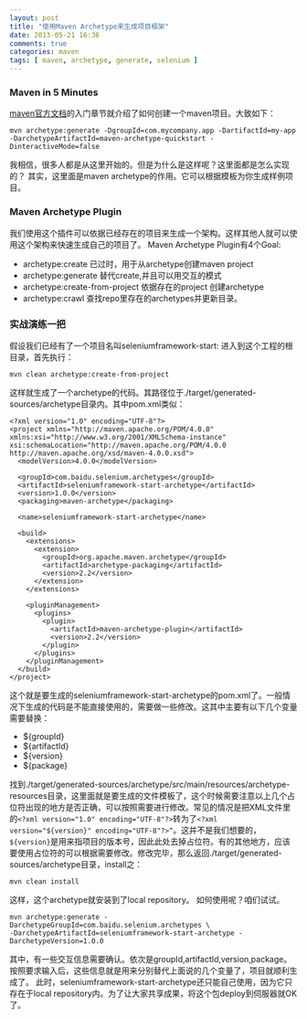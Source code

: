 ```yaml
---
layout: post
title: "使用Maven Archetype来生成项目框架"
date: 2013-05-21 16:36
comments: true
categories: maven
tags: [ maven, archetype, generate, selenium ]
---
```

### Maven in 5 Minutes
[maven官方文档](http://maven.apache.org/guides/getting-started/maven-in-five-minutes.html)的入门章节就介绍了如何创建一个maven项目。大致如下：

    mvn archetype:generate -DgroupId=com.mycompany.app -DartifactId=my-app -DarchetypeArtifactId=maven-archetype-quickstart -DinteractiveMode=false
我相信，很多人都是从这里开始的。但是为什么是这样呢？这里面都是怎么实现的？
其实，这里面是maven archetype的作用。它可以根据模板为你生成样例项目。
<!--more-->
### Maven Archetype Plugin
我们使用这个插件可以依据已经存在的项目来生成一个架构。这样其他人就可以使用这个架构来快速生成自己的项目了。
Maven Archetype Plugin有4个Goal:

- archetype:create 已过时，用于从archetype创建maven project
- archetype:generate  替代create,并且可以用交互的模式
- archetype:create-from-project 依据存在的project 创建archetype
- archetype:crawl 查找repo里存在的archetypes并更新目录。

### 实战演练一把
假设我们已经有了一个项目名叫seleniumframework-start:
进入到这个工程的根目录，首先执行：

    mvn clean archetype:create-from-project
这样就生成了一个archetype的代码。其路径位于./target/generated-sources/archetype目录内。其中pom.xml类似：

    <?xml version="1.0" encoding="UTF-8"?>
    <project xmlns="http://maven.apache.org/POM/4.0.0" xmlns:xsi="http://www.w3.org/2001/XMLSchema-instance" xsi:schemaLocation="http://maven.apache.org/POM/4.0.0 http://maven.apache.org/xsd/maven-4.0.0.xsd">
      <modelVersion>4.0.0</modelVersion>

      <groupId>com.baidu.selenium.archetypes</groupId>
      <artifactId>seleniumframework-start-archetype</artifactId>
      <version>1.0.0</version>
      <packaging>maven-archetype</packaging>

      <name>seleniumframework-start-archetype</name>

      <build>
        <extensions>
          <extension>
            <groupId>org.apache.maven.archetype</groupId>
            <artifactId>archetype-packaging</artifactId>
            <version>2.2</version>
          </extension>
        </extensions>

        <pluginManagement>
          <plugins>
            <plugin>
              <artifactId>maven-archetype-plugin</artifactId>
              <version>2.2</version>
            </plugin>
          </plugins>
        </pluginManagement>
      </build>
    </project>
这个就是要生成的seleniumframework-start-archetype的pom.xml了。一般情况下生成的代码是不能直接使用的，需要做一些修改。这其中主要有以下几个变量需要替换：

- ${groupId}
- ${artifactId}
- ${version}
- ${package}

找到./target/generated-sources/archetype/src/main/resources/archetype-resources目录，这里面就是要生成的文件模板了，这个时候需要注意以上几个占位符出现的地方是否正确，可以按照需要进行修改。常见的情况是把XML文件里的`<?xml version="1.0" encoding="UTF-8"?>`转为了`<?xml version="${version}" encoding="UTF-8"?>^`。这并不是我们想要的，`${version}`是用来指项目的版本号，因此此处去掉占位符。有的其他地方，应该要使用占位符的可以根据需要修改。修改完毕，那么返回./target/generated-sources/archetype目录，install之：

    mvn clean install
这样，这个archetype就安装到了local repository。
如何使用呢？咱们试试。

    mvn archetype:generate -DarchetypeGroupId=com.baidu.selenium.archetypes \
    -DarchetypeArtifactId=seleniumframework-start-archetype -DarchetypeVersion=1.0.0
其中，有一些交互信息需要确认。依次是groupId,artifactId,version,package。按照要求输入后，这些信息就是用来分别替代上面说的几个变量了，项目就顺利生成了。
此时，seleniumframework-start-archetype还只能自己使用，因为它只存在于local repository内。为了让大家共享成果，将这个包deploy到伺服器就OK了。


